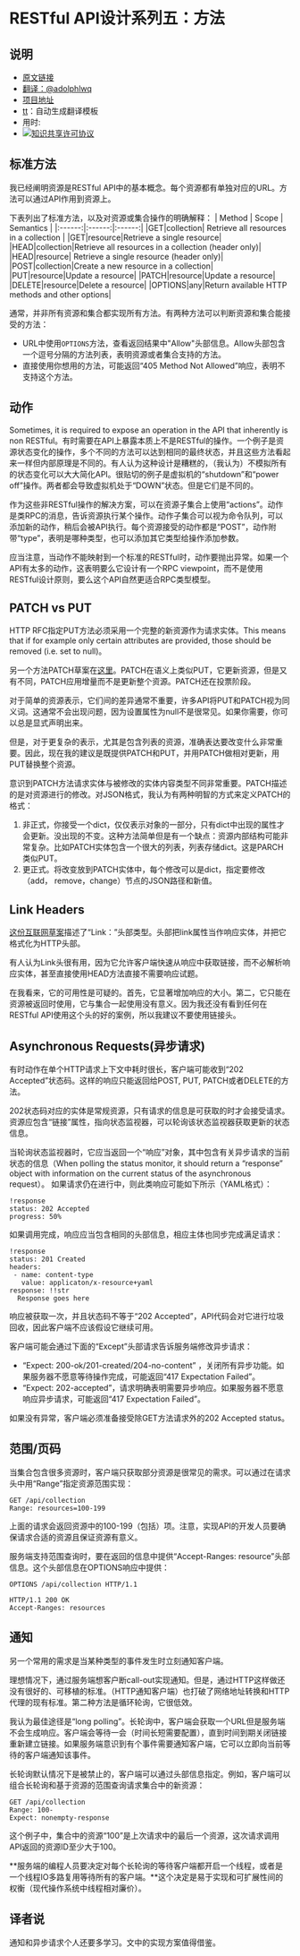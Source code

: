 # RESTful API设计系列五：方法
	
## 说明
- [原文链接](http://restful-api-design.readthedocs.io/en/latest/methods.html)
- [翻译：@adolphlwq](https://github.com/adolphlwq)
- [项目地址](https://github.com/adolphlwq/translate)
- [tt](https://github.com/adolphlwq/tt)：自动生成翻译模板
- 用时:
- <a rel="license" href="http://creativecommons.org/licenses/by-nc/4.0/"><img alt="知识共享许可协议" style="border-width:0" src="https://i.creativecommons.org/l/by-nc/4.0/80x15.png" /></a>

## 标准方法
我已经阐明资源是RESTful API中的基本概念。每个资源都有单独对应的URL。方法可以通过API作用到资源上。

下表列出了标准方法，以及对资源或集合操作的明确解释：
| Method | Scope | Semantics |
|:------:|:------:|:------:|
|GET|collection| Retrieve all resources in a collection |
|GET|resource|Retrieve a single resource|
|HEAD|collection|Retrieve all resources in a collection (header only)|
|HEAD|resource|	Retrieve a single resource (header only)|
|POST|collection|Create a new resource in a collection|
|PUT|resource|Update a resource|
|PATCH|resource|Update a resource|
|DELETE|resource|Delete a resource|
|OPTIONS|any|Return available HTTP methods and other options|

通常，并非所有资源和集合都实现所有方法。有两种方法可以判断资源和集合能接受的方法：
- URL中使用`OPTIONS`方法，查看返回结果中"Allow"头部信息。Allow头部包含一个逗号分隔的方法列表，表明资源或者集合支持的方法。
- 直接使用你想用的方法，可能返回“405 Method Not Allowed”响应，表明不支持这个方法。

## 动作
Sometimes, it is required to expose an operation in the API that inherently is non RESTful。有时需要在API上暴露本质上不是RESTful的操作。一个例子是资源状态变化的操作，多个不同的方法可以达到相同的最终状态，并且这些方法看起来一样但内部原理是不同的。有人认为这种设计是糟糕的，（我认为）不模拟所有的状态变化可以大大简化API。很贴切的例子是虚拟机的“shutdown”和“power off”操作。两者都会导致虚拟机处于“DOWN”状态。但是它们是不同的。

作为这些非RESTful操作的解决方案，可以在资源子集合上使用“actions”。动作是类RPC的消息，告诉资源执行某个操作。动作子集合可以视为命令队列，可以添加新的动作，稍后会被API执行。每个资源接受的动作都是“POST”，动作附带“type”，表明是哪种类型，也可以添加其它类型给操作添加参数。

应当注意，当动作不能映射到一个标准的RESTful时，动作要抛出异常。如果一个API有太多的动作，这表明要么它设计有一个RPC viewpoint，而不是使用RESTful设计原则，要么这个API自然更适合RPC类型模型。

## PATCH vs PUT
HTTP RFC指定PUT方法必须采用一个完整的新资源作为请求实体。This means that if for example only certain attributes are provided, those should be removed (i.e. set to null)。

另一个方法PATCH草案在[这里](http://tools.ietf.org/html/rfc5789)。PATCH在语义上类似PUT，它更新资源，但是又有不同，PATCH应用增量而不是更新整个资源。PATCH还在投票阶段。

对于简单的资源表示，它们间的差异通常不重要，许多API将PUT和PATCH视为同义词。这通常不会出现问题，因为设置属性为null不是很常见。如果你需要，你可以总是显式声明出来。

但是，对于更复杂的表示，尤其是包含列表的资源，准确表达要改变什么非常重要。因此，现在我的建议是既提供PATCH和PUT，并用PATCH做相对更新，用PUT替换整个资源。

意识到PATCH方法请求实体与被修改的实体内容类型不同非常重要。PATCH描述的是对资源进行的修改。对JSON格式，我认为有两种明智的方式来定义PATCH的格式：
1. 非正式，你接受一个dict，仅仅表示对象的一部分，只有dict中出现的属性才会更新。没出现的不变。这种方法简单但是有一个缺点：资源内部结构可能非常复杂。比如PATCH实体包含一个很大的列表，列表存储dict。这是PARCH类似PUT。
2. 更正式。将改变放到PATCH实体中，每个修改可以是dict，指定要修改（add， remove，change）节点的JSON路径和新值。

## Link Headers
[这份互联网草案](https://tools.ietf.org/html/draft-nottingham-http-link-header-10)描述了“Link：”头部类型。头部把link属性当作响应实体，并把它格式化为HTTP头部。

有人认为Link头很有用，因为它允许客户端快速从响应中获取链接，而不必解析响应实体，甚至直接使用HEAD方法直接不需要响应试题。

在我看来，它的可用性是可疑的。首先，它显著增加响应的大小。第二，它只能在资源被返回时使用，它与集合一起使用没有意义。因为我还没有看到任何在RESTful API使用这个头的好的案例，所以我建议不要使用链接头。

## Asynchronous Requests(异步请求)
有时动作在单个HTTP请求上下文中耗时很长，客户端可能收到“202 Accepted”状态码。这样的响应只能返回给POST, PUT, PATCH或者DELETE的方法。

202状态码对应的实体是常规资源，只有请求的信息是可获取的时才会接受请求。资源应包含“链接”属性，指向状态监视器，可以轮询该状态监视器获取更新的状态信息。

当轮询状态监视器时，它应当返回一个“响应”对象，其中包含有关异步请求的当前状态的信息（When polling the status monitor, it should return a “response” object with information on the current status of the asynchronous request）。 如果请求仍在进行中，则此类响应可能如下所示（YAML格式）：
```
!response
status: 202 Accepted
progress: 50%
```

如果调用完成，响应应当包含相同的头部信息，相应主体也同步完成满足请求：
```
!response
status: 201 Created
headers:
 - name: content-type
   value: applicaton/x-resource+yaml
response: !!str
  Response goes here
```

响应被获取一次，并且状态码不等于“202 Accepted”，API代码会对它进行垃圾回收，因此客户端不应该假设它继续可用。

客户端可能会通过下面的“Except”头部请求告诉服务端修改异步请求：
- “Expect: 200-ok/201-created/204-no-content” ，关闭所有异步功能。如果服务器不愿意等待操作完成，可能返回“417 Expectation Failed”。
- “Expect: 202-accepted”，请求明确表明需要异步响应。如果服务器不愿意响应异步请求，可能返回“417 Expectation Failed”。

如果没有异常，客户端必须准备接受除GET方法请求外的202 Accepted status。

## 范围/页码
当集合包含很多资源时，客户端只获取部分资源是很常见的需求。可以通过在请求头中用“Range”指定资源范围实现：
```
GET /api/collection
Range: resources=100-199
```

上面的请求会返回资源中的100-199（包括）项。注意，实现API的开发人员要确保请求合适的资源且保证资源有意义。

服务端支持范围查询时，要在返回的信息中提供“Accept-Ranges: resource”头部信息。这个头部信息在OPTIONS响应中提供：
```
OPTIONS /api/collection HTTP/1.1

HTTP/1.1 200 OK
Accept-Ranges: resources
```

## 通知
另一个常用的需求是当某种类型的事件发生时立刻通知客户端。

理想情况下，通过服务端想客户断call-out实现通知。但是，通过HTTP这样做还没有很好的、可移植的标准。（HTTP通知客户端）也打破了网络地址转换和HTTP代理的现有标准。第二种方法是循环轮询，它很低效。

我认为最佳途径是“long polling”。长轮询中，客户端会获取一个URL但是服务端不会生成响应。客户端会等待一会（时间长短需要配置），直到时间到期关闭链接重新建立链接。如果服务端意识到有个事件需要通知客户端，它可以立即向当前等待的客户端通知该事件。

长轮询默认情况下是被禁止的，客户端可以通过头部信息指定。例如，客户端可以组合长轮询和基于资源的范围查询请求集合中的新资源：
```
GET /api/collection
Range: 100-
Expect: nonempty-response
```
这个例子中，集合中的资源“100”是上次请求中的最后一个资源，这次请求调用API返回的资源ID至少大于100。

**服务端的编程人员要决定对每个长轮询的等待客户端都开启一个线程，或者是一个线程IO多路复用等待所有的客户端。**这个决定是易于实现和可扩展性间的权衡（现代操作系统中线程相对廉价）。

## 译者说
通知和异步请求个人还要多学习。文中的实现方案值得借鉴。